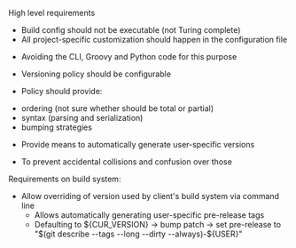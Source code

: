 High level requirements

 * Build config should not be executable (not Turing complete)
 * All project-specific customization should happen in the configuration file
  - Avoiding the CLI, Groovy and Python code for this purpose
 * Versioning policy should be configurable
  - Policy should provide:
   + ordering (not sure whether should be total or partial)
   + syntax (parsing and serialization)
   + bumping strategies
 * Provide means to automatically generate user-specific versions
  - To prevent accidental collisions and confusion over those

Requirements on build system:
 * Allow overriding of version used by client's build system via command line
   - Allows automatically generating user-specific pre-release tags
   - Defaulting to ${CUR_VERSION} -> bump patch -> set pre-release to "$(git describe --tags --long --dirty --always)-${USER}"
